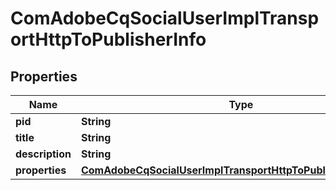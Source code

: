 
# ComAdobeCqSocialUserImplTransportHttpToPublisherInfo

## Properties
Name | Type | Description | Notes
------------ | ------------- | ------------- | -------------
**pid** | **String** |  |  [optional]
**title** | **String** |  |  [optional]
**description** | **String** |  |  [optional]
**properties** | [**ComAdobeCqSocialUserImplTransportHttpToPublisherProperties**](ComAdobeCqSocialUserImplTransportHttpToPublisherProperties.md) |  |  [optional]



